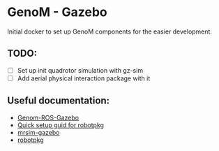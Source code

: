 # GenoM - Gazebo 

Initial docker to set up GenoM components for the easier development. 

## TODO: 
- [ ] Set up init quadrotor simulation with gz-sim 
- [ ] Add aerial physical interaction package with it 

## Useful documentation: 
- [Genom-ROS-Gazebo](https://homepages.laas.fr/felix/files/tp.pdf)
- [Quick setup guid for robotpkg](http://robotpkg.openrobots.org/install.html) 
- [mrsim-gazebo](https://git.openrobots.org/projects/mrsim-gazebo) 
- [robotpkg](https://git.openrobots.org/projects/telekyb3/pages/software/install/robotpkg)
